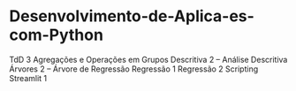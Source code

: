 # Desenvolvimento-de-Aplica-es-com-Python
TdD 3 Agregações e Operações em Grupos Descritiva 2 – Análise Descritiva Árvores 2 – Árvore de Regressão Regressão 1 Regressão 2 Scripting Streamlit 1 
